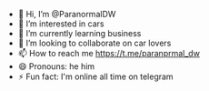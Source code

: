 - 👋 Hi, I’m @ParanormalDW
- 👀 I’m interested in cars
- 🌱 I’m currently learning business 
- 💞️ I’m looking to collaborate on car lovers
- 📫 How to reach me https://t.me/paranprmal_dw
- 😄 Pronouns: he him
- ⚡ Fun fact: I'm online all time on telegram

<!---
ParanormalDW/ParanormalDW is a ✨ special ✨ repository because its `paranormal.md` (this file) appears on your GitHub profile.
You can click the Preview link to take a look at your changes.
--->
